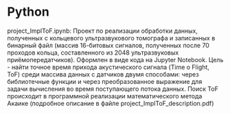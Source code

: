 # Python

project_ImplToF.ipynb:
Проект по реализации обработки данных, полученных с кольцевого ультразвукового томографа и записанных в бинарный файл (массив 16-битовых сигналов, полученных после 70 проходов кольца, составленного из 2048 ультразвуковых приёмопередатчиков). Оформлен в виде кода на Jupyter Notebook.
Цель - найти точное время прихода акустического сигнала (Time o Flight, ToF) среди массива данных с датчиков двумя способами: через библиотечные функции и через преобразованное выражение для задачи вычисления во время поступающего потока данных.
Поиск ToF происходит в программной реализации математического метода Акаике (подробное описание в файле project_ImplToF_description.pdf)